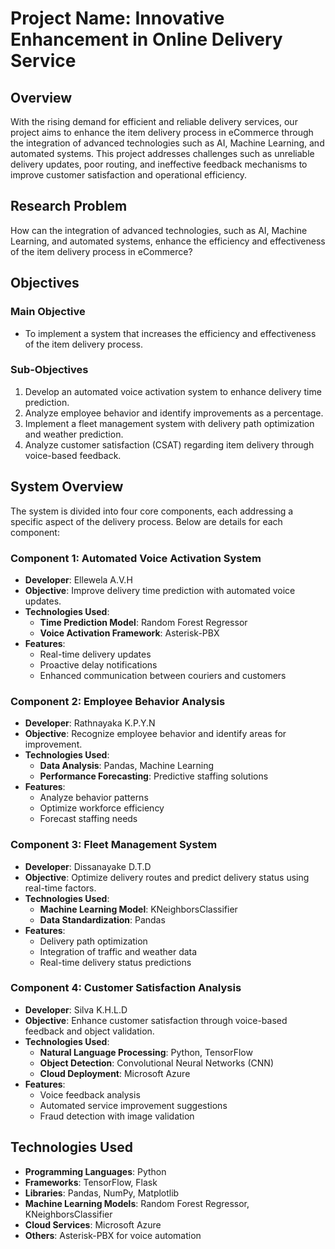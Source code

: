 # Project Name: Innovative Enhancement in Online Delivery Service

## Overview
With the rising demand for efficient and reliable delivery services, our project aims to enhance the item delivery process in eCommerce through the integration of advanced technologies such as AI, Machine Learning, and automated systems. This project addresses challenges such as unreliable delivery updates, poor routing, and ineffective feedback mechanisms to improve customer satisfaction and operational efficiency.

## Research Problem
How can the integration of advanced technologies, such as AI, Machine Learning, and automated systems, enhance the efficiency and effectiveness of the item delivery process in eCommerce?

## Objectives
### Main Objective
- To implement a system that increases the efficiency and effectiveness of the item delivery process.

### Sub-Objectives
1. Develop an automated voice activation system to enhance delivery time prediction.
2. Analyze employee behavior and identify improvements as a percentage.
3. Implement a fleet management system with delivery path optimization and weather prediction.
4. Analyze customer satisfaction (CSAT) regarding item delivery through voice-based feedback.

## System Overview
The system is divided into four core components, each addressing a specific aspect of the delivery process. Below are details for each component:

### Component 1: Automated Voice Activation System
- **Developer**: Ellewela A.V.H
- **Objective**: Improve delivery time prediction with automated voice updates.
- **Technologies Used**:
  - **Time Prediction Model**: Random Forest Regressor
  - **Voice Activation Framework**: Asterisk-PBX
- **Features**:
  - Real-time delivery updates
  - Proactive delay notifications
  - Enhanced communication between couriers and customers

### Component 2: Employee Behavior Analysis
- **Developer**: Rathnayaka K.P.Y.N
- **Objective**: Recognize employee behavior and identify areas for improvement.
- **Technologies Used**:
  - **Data Analysis**: Pandas, Machine Learning
  - **Performance Forecasting**: Predictive staffing solutions
- **Features**:
  - Analyze behavior patterns
  - Optimize workforce efficiency
  - Forecast staffing needs

### Component 3: Fleet Management System
- **Developer**: Dissanayake D.T.D
- **Objective**: Optimize delivery routes and predict delivery status using real-time factors.
- **Technologies Used**:
  - **Machine Learning Model**: KNeighborsClassifier
  - **Data Standardization**: Pandas
- **Features**:
  - Delivery path optimization
  - Integration of traffic and weather data
  - Real-time delivery status predictions

### Component 4: Customer Satisfaction Analysis
- **Developer**: Silva K.H.L.D
- **Objective**: Enhance customer satisfaction through voice-based feedback and object validation.
- **Technologies Used**:
  - **Natural Language Processing**: Python, TensorFlow
  - **Object Detection**: Convolutional Neural Networks (CNN)
  - **Cloud Deployment**: Microsoft Azure
- **Features**:
  - Voice feedback analysis
  - Automated service improvement suggestions
  - Fraud detection with image validation

## Technologies Used
- **Programming Languages**: Python
- **Frameworks**: TensorFlow, Flask
- **Libraries**: Pandas, NumPy, Matplotlib
- **Machine Learning Models**: Random Forest Regressor, KNeighborsClassifier
- **Cloud Services**: Microsoft Azure
- **Others**: Asterisk-PBX for voice automation

